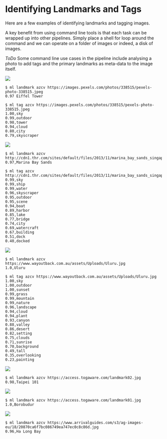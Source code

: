 Identifying Landmarks and Tags
==============================

Here are a few examples of identifying landmarks and tagging
images.

A key benefit from using command line tools is that each task can be
wrapped up into other pipelines. Simply place a shell for loop around
the command and we can operate on a folder of images or indeed, a disk
of images.

*ToDo* Some command line use cases in the pipeline include analysing a
photo to add tags and the primary landmarks as meta-data to the image
itself.

![](https://images.pexels.com/photos/338515/pexels-photo-338515.jpeg)

```console
$ ml landmark azcv https://images.pexels.com/photos/338515/pexels-photo-338515.jpeg
0.97 Eiffel Tower

$ ml tag azcv https://images.pexels.com/photos/338515/pexels-photo-338515.jpeg
1.00,sky
0.99,outdoor
0.98,tower
0.94,cloud
0.80,city
0.79,skyscraper
```
![](http://cdn1.thr.com/sites/default/files/2013/11/marina_bay_sands_singapore_a_l.jpg)
```console
$ ml landmark azcv http://cdn1.thr.com/sites/default/files/2013/11/marina_bay_sands_singapore_a_l.jpg
0.97,Marina Bay Sands

$ ml tag azcv http://cdn1.thr.com/sites/default/files/2013/11/marina_bay_sands_singapore_a_l.jpg
0.99,sky
0.99,ship
0.99,water
0.96,skyscraper
0.95,outdoor
0.95,scene
0.94,boat
0.89,harbor
0.85,lake
0.77,bridge
0.74,city
0.69,watercraft
0.67,building
0.51,dock
0.40,docked
```
![](https://www.wayoutback.com.au/assets/Uploads/Uluru.jpg)
```console
$ ml landmark azcv https://www.wayoutback.com.au/assets/Uploads/Uluru.jpg
1.0,Uluru

$ ml tag azcv https://www.wayoutback.com.au/assets/Uploads/Uluru.jpg
1.00,sky
1.00,outdoor
1.00,sunset
0.99,grass
0.99,mountain
0.99,nature
0.96,landscape
0.94,cloud
0.94,plant
0.93,canyon
0.88,valley
0.86,desert
0.82,setting
0.75,clouds
0.71,sunrise
0.70,background
0.49,tall
0.35,overlooking
0.23,painting
```
![](https://access.togaware.com/landmark02.jpg)
```console
$ ml landmark azcv https://access.togaware.com/landmark02.jpg
0.98,Taipei 101
```
![](https://access.togaware.com/landmark01.jpg)
```console
$ ml landmark azcv https://access.togaware.com/landmark01.jpg
1.0,Borobudur
```
![](https://www.arrivalguides.com/s3/ag-images-eu/18/20870ca6f7bc086749ea747ec0c8c86d.jpg)
```console
$ ml landmark azcv https://www.arrivalguides.com/s3/ag-images-eu/18/20870ca6f7bc086749ea747ec0c8c86d.jpg
0.96,Ha Long Bay
```

